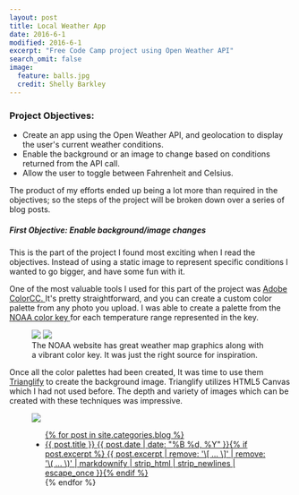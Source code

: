 ```yaml
---
layout: post
title: Local Weather App
date: 2016-6-1
modified: 2016-6-1
excerpt: "Free Code Camp project using Open Weather API"
search_omit: false
image:
  feature: balls.jpg
  credit: Shelly Barkley
---
```

### Project Objectives:
  * Create an app using the Open Weather API, and geolocation to display the user's current weather conditions.
  * Enable the background or an image to change based on conditions returned from the API call.
  * Allow the user to toggle between Fahrenheit and Celsius.

 The product of my efforts ended up being a lot more than required in the objectives; so the steps of the project will be broken down over a series of blog posts.

##### First Objective: Enable background/image changes
 <p>This is the part of the project I found most exciting when I read the objectives. Instead of using a static image to represent specific conditions I wanted to go bigger, and have some fun with it.</p>
 <p>One of the most valuable tools I used for this part of the project was <a href="https://color.adobe.com/create/image/"> Adobe ColorCC. </a> It's pretty straightforward, and you can create a custom color palette from any photo you upload. I was able to create a palette from the <a href="http://graphical.weather.gov/sectors/conus.php?element=T"> NOAA color key </a> for each temperature range represented in the key.</p>

 <figure class="half">
 <a href="http://res.cloudinary.com/recklessmoxie/image/upload/q_100/v1467441008/Screen_Shot_2016-07-01_at_11.21.19_PM_zcb0lw.png"><img src="http://res.cloudinary.com/recklessmoxie/image/upload/q_100/v1467441008/Screen_Shot_2016-07-01_at_11.21.19_PM_zcb0lw.png"></a>
 <a href="http://res.cloudinary.com/recklessmoxie/image/upload/q_100/v1467442314/Screen_Shot_2016-07-01_at_11.51.08_PM_mdgjrk.png"><img src="http://res.cloudinary.com/recklessmoxie/image/upload/q_100/v1467442314/Screen_Shot_2016-07-01_at_11.51.08_PM_mdgjrk.png"></a>
<figcaption> The NOAA website has great weather map graphics along with a vibrant color key. It was just the right source for inspiration.
</figcaption>
</figure>

Once all the color palettes had been created, It was time to use them <a href="http://qrohlf.com/trianglify/">Trianglify</a> to create the background image. Trianglify utilizes HTML5 Canvas which I had not used before. The depth and variety of images which can be created with these techniques was impressive.

<figure class="third">
<a href="http://res.cloudinary.com/recklessmoxie/image/upload/q_100/v1467444045/Screen_Shot_2016-07-02_at_12.20.16_AM_twmfuh.png"><img src="http://res.cloudinary.com/recklessmoxie/image/upload/q_100/v1467444045/Screen_Shot_2016-07-02_at_12.20.16_AM_twmfuh.png"></a>
<a href="">

<ul class="post-list">
{% for post in site.categories.blog %}
  <li><article><a href="{{ site.url }}{{ post.url }}">{{ post.title }} <span class="entry-date"><time datetime="{{ post.date | date_to_xmlschema }}">{{ post.date | date: "%B %d, %Y" }}</time></span>{% if post.excerpt %} <span class="excerpt">{{ post.excerpt | remove: '\[ ... \]' | remove: '\( ... \)' | markdownify | strip_html | strip_newlines | escape_once }}</span>{% endif %}</a></article></li>
{% endfor %}
</ul>
